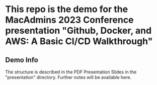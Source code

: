 # This repo is the demo for the MacAdmins 2023 Conference presentation "Github, Docker, and AWS: A Basic CI/CD Walkthrough"

## Demo Info
The structure is described in the PDF Presentation Slides in the "presentation" directory.  Further notes will be available here.
